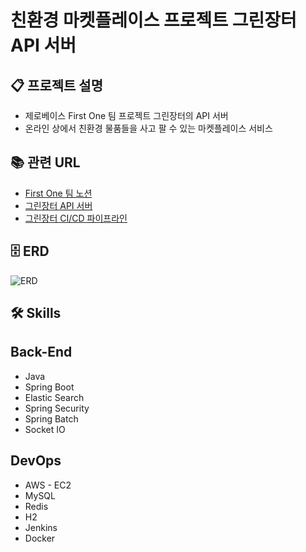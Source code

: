 # 친환경 마켓플레이스 프로젝트 그린장터 API 서버

## 📋 프로젝트 설명

- 제로베이스 First One 팀 프로젝트 그린장터의 API 서버
- 온라인 상에서 친환경 물품들을 사고 팔 수 있는 마켓플레이스 서비스

## 📚 관련 URL

- [First One 팀 노션](https://elite-aletopelta-3ca.notion.site/1-FirstOne-d25c8b51a07643d98b349e7a64e70280?pvs=4)
- [그린장터 API 서버](https://green-jangteo.duckdns.org:8443/swagger-ui/index.html)
- [그린장터 CI/CD 파이프라인](http://my-jenkins.duckdns.org:8080/job/green-jangteo/)

## 🗄️ ERD
![ERD](https://github.com/zerobase-first-one/green-jangteo-backend/assets/128391669/e1b4a49e-52da-4d88-b0b1-00b3e6aed9ac)

## 🛠️ Skills

## Back-End

- Java
- Spring Boot
- Elastic Search
- Spring Security
- Spring Batch
- Socket IO

## DevOps

- AWS - EC2
- MySQL
- Redis
- H2
- Jenkins
- Docker
